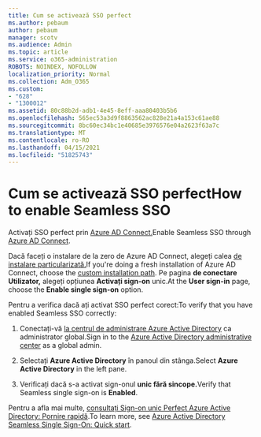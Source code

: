 ```yaml
---
title: Cum se activează SSO perfect
ms.author: pebaum
author: pebaum
manager: scotv
ms.audience: Admin
ms.topic: article
ms.service: o365-administration
ROBOTS: NOINDEX, NOFOLLOW
localization_priority: Normal
ms.collection: Adm_O365
ms.custom:
- "628"
- "1300012"
ms.assetid: 80c88b2d-adb1-4e45-8eff-aaa80403b5b6
ms.openlocfilehash: 565ec53a3d9f8863562ac828e21a4a153c61ae88
ms.sourcegitcommit: 8bc60ec34bc1e40685e3976576e04a2623f63a7c
ms.translationtype: MT
ms.contentlocale: ro-RO
ms.lasthandoff: 04/15/2021
ms.locfileid: "51825743"
---
```

# <a name="how-to-enable-seamless-sso"></a><span data-ttu-id="62c40-102">Cum se activează SSO perfect</span><span class="sxs-lookup"><span data-stu-id="62c40-102">How to enable Seamless SSO</span></span>

<span data-ttu-id="62c40-103">Activați SSO perfect prin [Azure AD Connect.](https://docs.microsoft.com/azure/active-directory/connect/active-directory-aadconnect)</span><span class="sxs-lookup"><span data-stu-id="62c40-103">Enable Seamless SSO through [Azure AD Connect](https://docs.microsoft.com/azure/active-directory/connect/active-directory-aadconnect).</span></span>
  
<span data-ttu-id="62c40-104">Dacă faceți o instalare de la zero de Azure AD Connect, alegeți calea [de instalare particularizată.](https://docs.microsoft.com/azure/active-directory/connect/active-directory-aadconnect-get-started-custom)</span><span class="sxs-lookup"><span data-stu-id="62c40-104">If you're doing a fresh installation of Azure AD Connect, choose the [custom installation path](https://docs.microsoft.com/azure/active-directory/connect/active-directory-aadconnect-get-started-custom).</span></span> <span data-ttu-id="62c40-105">Pe pagina **de conectare Utilizator,** alegeți opțiunea **Activați sign-on** unic.</span><span class="sxs-lookup"><span data-stu-id="62c40-105">At the **User sign-in** page, choose the **Enable single sign-on** option.</span></span>
  
<span data-ttu-id="62c40-106">Pentru a verifica dacă ați activat SSO perfect corect:</span><span class="sxs-lookup"><span data-stu-id="62c40-106">To verify that you have enabled Seamless SSO correctly:</span></span>
  
1. <span data-ttu-id="62c40-107">Conectați-vă [la centrul de administrare Azure Active Directory](https://aad.portal.azure.com) ca administrator global.</span><span class="sxs-lookup"><span data-stu-id="62c40-107">Sign in to the [Azure Active Directory administrative center](https://aad.portal.azure.com) as a global admin.</span></span>

2. <span data-ttu-id="62c40-108">Selectați **Azure Active Directory** în panoul din stânga.</span><span class="sxs-lookup"><span data-stu-id="62c40-108">Select **Azure Active Directory** in the left pane.</span></span>

3. <span data-ttu-id="62c40-109">Verificați dacă s-a activat sign-onul **unic fără sincope.**</span><span class="sxs-lookup"><span data-stu-id="62c40-109">Verify that Seamless single sign-on is **Enabled**.</span></span>

<span data-ttu-id="62c40-110">Pentru a afla mai multe, [consultați Sign-on unic Perfect Azure Active Directory: Pornire rapidă](https://docs.microsoft.com/azure/active-directory/connect/active-directory-aadconnect-sso-quick-start).</span><span class="sxs-lookup"><span data-stu-id="62c40-110">To learn more, see [Azure Active Directory Seamless Single Sign-On: Quick start](https://docs.microsoft.com/azure/active-directory/connect/active-directory-aadconnect-sso-quick-start).</span></span>
  